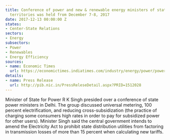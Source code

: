```yaml
---
title: Conference of power and new & renewable energy ministers of states and union
  territories was held from December 7-8, 2017
date: 2017-12-13 00:00:00 Z
states:
- Center-State Relations
sectors:
- Energy
subsectors:
- Power
- Renewables
- Energy Efficiency
sources:
- name: Economic Times
  url: https://economictimes.indiatimes.com/industry/energy/power/power-ministers-meet-states-agree-on-24x7-power-for-all-direct-benefit-transfer/articleshow/61966434.cms
details:
- name: Press Release
  url: http://pib.nic.in/PressReleseDetail.aspx?PRID=1512028
---
```


Minister of State for Power R K Singh presided over a conference of state power ministers in Delhi. The group discussed universal metering, 100 percent electrification, and reducing cross-subsidization (the practice of charging some consumers high rates in order to pay for subsidized power for other users). Minister Singh said the central government intends to amend the Electricity Act to prohibit state distribution utilities from factoring in transmission losses of more than 15 percent when calculating new tariffs.
